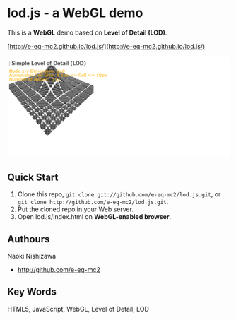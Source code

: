 lod.js - a WebGL demo
========
This is a **WebGL** demo based on **Level of Detail (LOD)**.

[http://e-eq-mc2.github.io/lod.js/](http://e-eq-mc2.github.io/lod.js/)

![](img/thumbnail.png?raw=true)


Quick Start
--------
1. Clone this repo, `git clone git://github.com/e-eq-mc2/lod.js.git`, or `git clone http://github.com/e-eq-mc2/lod.js.git`.
2. Put the cloned repo in your Web server.
3. Open lod.js/index.html on **WebGL-enabled browser**.

Authours
--------
Naoki Nishizawa
* <http://github.com/e-eq-mc2>

Key Words
--------
HTML5, JavaScript, WebGL, Level of Detail, LOD
